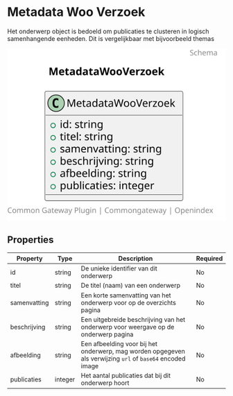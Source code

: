 # Metadata Woo Verzoek

Het onderwerp object is bedoeld om publicaties te clusteren in logisch samenhangende eenheden. Dit is vergelijkbaar met bijvoorbeeld themas

![Class Diagram](https://github.com/CommonGateway/OpenIndex/blob/documentation-2024/docs/schema/metadata.woo_agendas_en_besluitenlijsten_bestuurscolleges.svg)

## Properties

| Property | Type | Description | Required |
|----------|------|-------------|----------|
| id | string | De unieke identifier van dit onderwerp | No |
| titel | string | De titel (naam) van een onderwerp | No |
| samenvatting | string | Een korte samenvatting van het onderwerp voor op de overzichts pagina | No |
| beschrijving | string | Een uitgebreide beschrijving van het onderwerp voor weergave op de onderwerp pagina | No |
| afbeelding | string | Een afbeelding voor bij het onderwerp, mag worden opgegeven als verwijzing `url` of `base64` encoded image | No |
| publicaties | integer | Het aantal publicaties dat bij dit onderwerp hoort | No |
